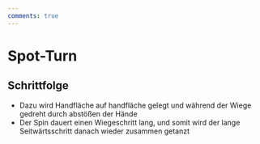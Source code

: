 ```yaml
---
comments: true
---
```

# Spot-Turn

## Schrittfolge

- Dazu wird Handfläche auf handfläche gelegt und während der Wiege gedreht durch abstößen der Hände
- Der Spin dauert einen Wiegeschritt lang, und somit wird der lange Seitwärtsschritt danach wieder zusammen getanzt
